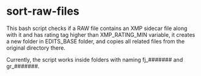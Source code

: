 # sort-raw-files

This bash script checks if a RAW file contains an XMP sidecar file along with
it and has rating tag higher than XMP_RATING_MIN variable, it creates a new
folder in EDITS_BASE folder, and copies all related files from the original
directory there.

Currently, the script works inside folders with naming fj_####### and gr_#######.
 

